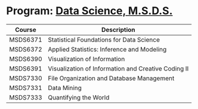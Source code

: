 # Program: [Data Science, M.S.D.S.](https://datascience.smu.edu/)

Course | Description
------------ | -------------
MSDS6371 | Statistical Foundations for Data Science
MSDS6372 | Applied Statistics: Inference and Modeling
MSDS6390 | Visualization of Information
MSDS6391 | Visualization of Information and Creative Coding II
MSDS7330 | File Organization and Database Management
MSDS7331 | Data Mining
MSDS7333 | Quantifying the World
